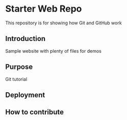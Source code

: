 # Starter Web Repo

This repository is for showing how Git and GitHub work

## Introduction
Sample website with plenty of files for demos

## Purpose
Git tutorial
## Deployment

## How to contribute